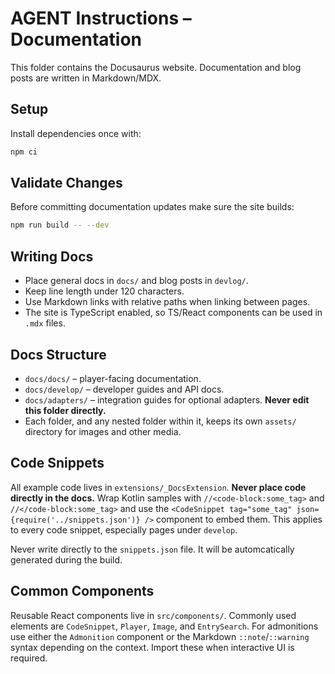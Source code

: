 # AGENT Instructions – Documentation

This folder contains the Docusaurus website. Documentation and blog posts are written in Markdown/MDX.

## Setup

Install dependencies once with:

```bash
npm ci
```

## Validate Changes

Before committing documentation updates make sure the site builds:

```bash
npm run build -- --dev
```

## Writing Docs

- Place general docs in `docs/` and blog posts in `devlog/`.
- Keep line length under 120 characters.
- Use Markdown links with relative paths when linking between pages.
- The site is TypeScript enabled, so TS/React components can be used in `.mdx` files.

## Docs Structure

- `docs/docs/` – player-facing documentation.
- `docs/develop/` – developer guides and API docs.
- `docs/adapters/` – integration guides for optional adapters. **Never edit this folder directly.**
- Each folder, and any nested folder within it, keeps its own `assets/` directory for images and other media.

## Code Snippets

All example code lives in `extensions/_DocsExtension`. **Never place code directly in the docs.**
Wrap Kotlin samples with `//<code-block:some_tag>` and `//</code-block:some_tag>`
and use the `<CodeSnippet tag="some_tag" json={require('../snippets.json')} />`
component to embed them. This applies to every code snippet, especially pages
under `develop`.

Never write directly to the `snippets.json` file. It will be automcatically generated during the build.

## Common Components

Reusable React components live in `src/components/`. Commonly used elements are
`CodeSnippet`, `Player`, `Image`, and `EntrySearch`. For admonitions use either
the `Admonition` component or the Markdown `::note`/`::warning` syntax depending
on the context. Import these when interactive UI is required.

